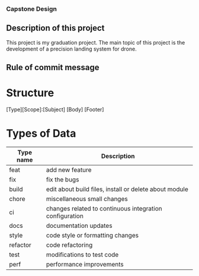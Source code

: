 ### Capstone Design 

## Description of this project

This project is my graduation project.
The main topic of this project is the development of a precision landing system for drone.

## Rule of commit message

# Structure
[Type][Scope]:[Subject]
[Body]
[Footer]

# Types of Data
|Type name|Description|
|---------|-----------|
|feat|add new feature|
|fix|fix the bugs|
|build|edit about build files, install or delete about module|
|chore|miscellaneous small changes|
|ci|changes related to continuous integration configuration|
|docs|documentation updates|
|style|code style or formatting changes|
|refactor|code refactoring|
|test|modifications to test code|
|perf|performance improvements|

